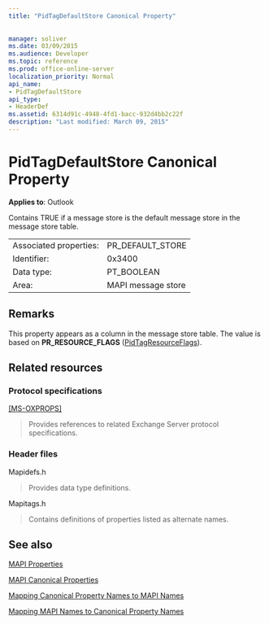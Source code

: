 ```yaml
---
title: "PidTagDefaultStore Canonical Property"
 
 
manager: soliver
ms.date: 03/09/2015
ms.audience: Developer
ms.topic: reference
ms.prod: office-online-server
localization_priority: Normal
api_name:
- PidTagDefaultStore
api_type:
- HeaderDef
ms.assetid: 6314d91c-4948-4fd1-bacc-932d4bb2c22f
description: "Last modified: March 09, 2015"
---
```


# PidTagDefaultStore Canonical Property

  
  
**Applies to**: Outlook 
  
Contains TRUE if a message store is the default message store in the message store table. 
  
|||
|:-----|:-----|
|Associated properties:  <br/> |PR_DEFAULT_STORE  <br/> |
|Identifier:  <br/> |0x3400  <br/> |
|Data type:  <br/> |PT_BOOLEAN  <br/> |
|Area:  <br/> |MAPI message store  <br/> |
   
## Remarks

This property appears as a column in the message store table. The value is based on **PR_RESOURCE_FLAGS** ([PidTagResourceFlags](pidtagresourceflags-canonical-property.md)). 
  
## Related resources

### Protocol specifications

[[MS-OXPROPS]](http://msdn.microsoft.com/library/f6ab1613-aefe-447d-a49c-18217230b148%28Office.15%29.aspx)
  
> Provides references to related Exchange Server protocol specifications.
    
### Header files

Mapidefs.h
  
> Provides data type definitions.
    
Mapitags.h
  
> Contains definitions of properties listed as alternate names.
    
## See also



[MAPI Properties](mapi-properties.md)
  
[MAPI Canonical Properties](mapi-canonical-properties.md)
  
[Mapping Canonical Property Names to MAPI Names](mapping-canonical-property-names-to-mapi-names.md)
  
[Mapping MAPI Names to Canonical Property Names](mapping-mapi-names-to-canonical-property-names.md)

